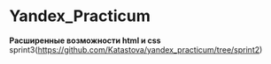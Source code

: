 # Yandex_Practicum
**Расширенные возможности html и css**
sprint3(https://github.com/Katastova/yandex_practicum/tree/sprint2)
